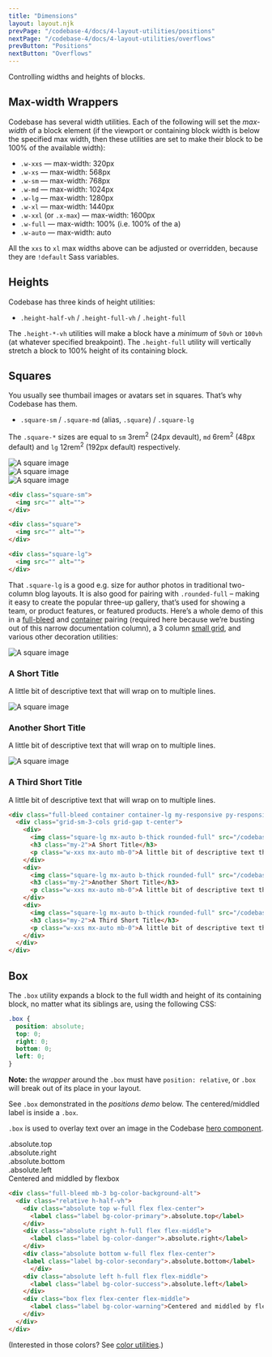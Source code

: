 ```yaml
---
title: "Dimensions"
layout: layout.njk
prevPage: "/codebase-4/docs/4-layout-utilities/positions"
nextPage: "/codebase-4/docs/4-layout-utilities/overflows"
prevButton: "Positions"
nextButton: "Overflows"
---
```


<p class="t-lg t-thin">Controlling widths and heights of blocks.</p>

## Max-width Wrappers

Codebase has several width utilities. Each of the following will set the _max-width_ of a block element (if the viewport or containing block width is below the specified max width, then these utilities are set to make their block to be 100% of the available width):

* `.w-xxs` — max-width: 320px
* `.w-xs` — max-width: 568px
* `.w-sm` — max-width: 768px
* `.w-md` — max-width: 1024px
* `.w-lg` — max-width: 1280px
* `.w-xl` — max-width: 1440px
* `.w-xxl` (or `.x-max`) — max-width: 1600px
* `.w-full` — max-width: 100% (i.e. 100% of the a)
* `.w-auto` — max-width: auto

All the `xxs` to `xl` max widths above can be adjusted or overridden, because they are `!default` Sass variables.

## Heights

Codebase has three kinds of height utilities:

* `.height-half-vh` / `.height-full-vh` / `.height-full`

The `.height-*-vh` utilities will make a block have a _minimum_ of `50vh` or `100vh` (at whatever specified breakpoint). The `.height-full` utility will vertically stretch a block to 100% height of its containing block.

## Squares

You usually see thumbail images or avatars set in squares. That’s why Codebase has them.

* `.square-sm` / `.square-md` (alias, `.square`) / `.square-lg`

The `.square-*` sizes are equal to  `sm` 3rem<sup>2</sup> (24px devault), `md` 6rem<sup>2</sup> (48px default) and `lg` 12rem<sup>2</sup> (192px default) respectively.

<div class="flex flex-wrap flex-middle flex-gap mb-3">
  <div class="square-sm">
    <img src="/codebase-4/img/placeholder250x250.svg" alt="A square image">
  </div>

  <div class="square">
    <img src="/codebase-4/img/placeholder250x250.svg" alt="A square image">
  </div>

  <div class="square-lg">
    <img src="/codebase-4/img/placeholder250x250.svg" alt="A square image">
  </div>
</div>

```html
<div class="square-sm">
  <img src="" alt="">
</div>

<div class="square">
  <img src="" alt="">
</div>

<div class="square-lg">
  <img src="" alt="">
</div>
```

That `.square-lg` is a good e.g. size for author photos in traditional two-column blog layouts. It is also good for pairing with `.rounded-full` – making it easy to create the popular three-up gallery, that’s used for showing a team, or product features, or featured products. Here’s a whole demo of this in a [full-bleed](/codebase-4/docs/3-responsive-layouts/bleeds) and [container](/codebase-4/docs/3-responsive-layouts/containers) pairing (required here because we’re busting out of this narrow documentation column), a 3 column [small grid](/codebase-4/docs/3-responsive-layouts/grid), and various other decoration utilities:

<div class="full-bleed container container-lg my-responsive py-responsive bg-color-background-alt">
  <div class="grid-sm-3-cols grid-gap t-center">
    <div>
      <img class="square-lg mx-auto b-thick rounded-full" src="/codebase-4/img/placeholder250x250.svg" alt="A square image">
      <h3 class="my-2">A Short Title</h3>
      <p class="w-xxs mx-auto mb-0">A little bit of descriptive text that will wrap on to multiple lines.</p>
    </div>
    <div>
      <img class="square-lg mx-auto b-thick rounded-full" src="/codebase-4/img/placeholder250x250.svg" alt="A square image">
      <h3 class="my-2">Another Short Title</h3>
      <p class="w-xxs mx-auto mb-0">A little bit of descriptive text that will wrap on to multiple lines.</p>
    </div>
    <div>
      <img class="square-lg mx-auto b-thick rounded-full" src="/codebase-4/img/placeholder250x250.svg" alt="A square image">
      <h3 class="my-2">A Third Short Title</h3>
      <p class="w-xxs mx-auto mb-0">A little bit of descriptive text that will wrap on to multiple lines.</p>
    </div>
  </div>
</div>

```html
<div class="full-bleed container container-lg my-responsive py-responsive bg-color-background-alt">
  <div class="grid-sm-3-cols grid-gap t-center">
    <div>
      <img class="square-lg mx-auto b-thick rounded-full" src="/codebase-4/img/placeholder250x250.svg" alt="A square image">
      <h3 class="my-2">A Short Title</h3>
      <p class="w-xxs mx-auto mb-0">A little bit of descriptive text that will wrap on to multiple lines.</p>
    </div>
    <div>
      <img class="square-lg mx-auto b-thick rounded-full" src="/codebase-4/img/placeholder250x250.svg" alt="A square image">
      <h3 class="my-2">Another Short Title</h3>
      <p class="w-xxs mx-auto mb-0">A little bit of descriptive text that will wrap on to multiple lines.</p>
    </div>
    <div>
      <img class="square-lg mx-auto b-thick rounded-full" src="/codebase-4/img/placeholder250x250.svg" alt="A square image">
      <h3 class="my-2">A Third Short Title</h3>
      <p class="w-xxs mx-auto mb-0">A little bit of descriptive text that will wrap on to multiple lines.</p>
    </div>
  </div>
</div>
```

## Box

The `.box` utility expands a block to the full width and height of its containing block, no matter what its siblings are, using the following CSS:

```css
.box {
  position: absolute;
  top: 0;
  right: 0;
  bottom: 0;
  left: 0;
}
```

**Note:** the _wrapper_ around the `.box` must have `position: relative`, or `.box` will break out of its place in your layout.

See `.box` demonstrated in the _positions demo_ below. The centered/middled label is inside a `.box`.

`.box` is used to overlay text over an image in the Codebase [hero component](/codebase-4/docs/7-simple-components/heros).

<div class="full-bleed mb-3 bg-color-background-alt">
  <div class="relative h-half-vh">
    <div class="absolute top w-full flex flex-center">
      <label class="label bg-color-primary">.absolute.top</label>
    </div>
    <div class="absolute right h-full flex flex-middle">
      <label class="label bg-color-danger">.absolute.right</label>
    </div>
    <div class="absolute bottom w-full flex flex-center">
    <label class="label bg-color-secondary">.absolute.bottom</label>
      </div>
    <div class="absolute left h-full flex flex-middle">
      <label class="label bg-color-success">.absolute.left</label>
    </div>
    <div class="box flex flex-center flex-middle">
      <label class="label bg-color-warning">Centered and middled by flexbox</label>
    </div>
  </div>
</div>

```html
<div class="full-bleed mb-3 bg-color-background-alt">
  <div class="relative h-half-vh">
    <div class="absolute top w-full flex flex-center">
      <label class="label bg-color-primary">.absolute.top</label>
    </div>
    <div class="absolute right h-full flex flex-middle">
      <label class="label bg-color-danger">.absolute.right</label>
    </div>
    <div class="absolute bottom w-full flex flex-center">
    <label class="label bg-color-secondary">.absolute.bottom</label>
      </div>
    <div class="absolute left h-full flex flex-middle">
      <label class="label bg-color-success">.absolute.left</label>
    </div>
    <div class="box flex flex-center flex-middle">
      <label class="label bg-color-warning">Centered and middled by flexbox</label>
    </div>
  </div>
</div>
```

(Interested in those colors? See [color utilities](/codebase-4/docs/6-decoration-utilities/colors).)